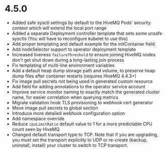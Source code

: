 # 4.5.0

- Added safe sysctl settings by default to the HiveMQ Pods' security context which will extend the local port range
- Added a separate Deployment controller template that sets some unsafe sysctls (You will have to reconfigure kubelet to use this)
- Add proper templating and default example for the initContainer field.
- Add nodeSelector support to operator deployment template
- Increased liveness `failureThreshold` to ensure joining HiveMQ nodes don't get shut down during a long-lasting join process
- Fix templating of multi-line environment variables
- Add a default heap dump storage path and volume, to preserve heap dump files after container restarts (requires HiveMQ 4.4.3+)
- Fix image pull secrets not being used in generated custom resource
- Add field for adding annotations to the operator service account
- Improve service monitor naming to exactly match the generated cluster name, for easier correlation when querying metrics
- Migrate validation hook TLS provisioning to webhook cert generator
- Move image pull secrets to global section
- Introduce more detailed webhook configuration option
- Add namespace override
- Reduce `cpuLimitRatio` default value to 1 for a more predictable CPU count seen by HiveMQ.
- Changed default transport type to TCP. Note that if you are upgrading, you must set the transport explicitly to UDP or re-create (backup, uninstall, install) your cluster to switch to TCP transport.
